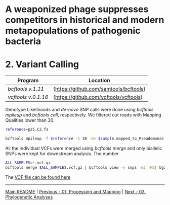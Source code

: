 # A weaponized phage suppresses competitors in historical and modern metapopulations of pathogenic bacteria
# 2. Variant Calling

Program                  | Location
------------------------ | ----------------------------
*bcftools v.1.11*        | (https://github.com/samtools/bcftools)
*vcftools v.0.1.16*      | (https://github.com/vcftools/vcftools)


Genotype Likelihoods and *de-novo* SNP calls were done using *bcftools mpileup* and *bcftools call*, respectively. We filtered out reads with Mapping Qualities lower than 30.
```bash
reference=p25.C2.fa

bcftools mpileup -f $reference -C 30 -Ov $sample.mapped_to_Pseudomonas.dd.bam | bcftools call -c --ploidy 1 | bgzip > $sample.vcf.gz
```

All the individual VCFs were merged using *bcftools merge* and only biallelic SNPs were kept for downstream analysis. The number 
```bash
ALL_SAMPLES=*.vcf.gz
bcftools merge $ALL_SAMPLES.vcf.gz | bcftools view -v snps -m2 -M2| bgzip > ALL.SNPs.biallelic.vcf.gz
```

The [VCF file can be found here](/data/02_02_Variant_Calling/)

---
[Main README](/README.md) | [Previous - 01. Processing and Mapping](/01_Processing_Mapping.md) | [Next - 03. Phylogenetic Analyses](/03_Phylogenetic_Analyses.md)
